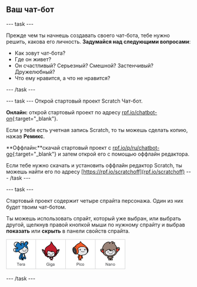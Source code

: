 ## Ваш чат-бот

\--- task \---

Прежде чем ты начнешь создавать своего чат-бота, тебе нужно решить, какова его личность. **Задумайся над следующими вопросами**:

+ Как зовут чат-бота?
+ Где он живет?
+ Он счастливый? Серьезный? Смешной? Застенчивый? Дружелюбный?
+ Что ему нравится, а что не нравится?

\--- /task \---

\--- task \--- Открой стартовый проект Scratch Чат-бот.

**Онлайн:** открой стартовый проект по адресу [rpf.io/chatbot-on](http://rpf.io/chatbot-on){:target="_blank"}.

Если у тебя есть учетная запись Scratch, то ты можешь сделать копию, нажав **Ремикс**.

**Оффлайн:**скачай стартовый проект с [rpf.io/p/ru/chatbot-go](http://rpf.io/p/en/chatbot-go){:target="_blank"} и затем открой его с помощью оффлайн редактора.

Если тебе нужно скачать и установить оффлайн редактор Scratch, ты можешь найти его по адресу [https://rpf.io/scratchoff](rpf.io/scratchoff) \--- /task \---

\--- task \---

Стартовый проект содержит четыре спрайта персонажа. Один из них будет твоим чат-ботом.

Ты можешь использовать спрайт, который уже выбран, или выбрать другой, щелкнув правой кнопкой мыши по нужному спрайту и выбрав **показать** или **скрыть** в панели свойств спрайта.

![Выбери персонажа](images/chatbot-characters.png)

\--- /task \---